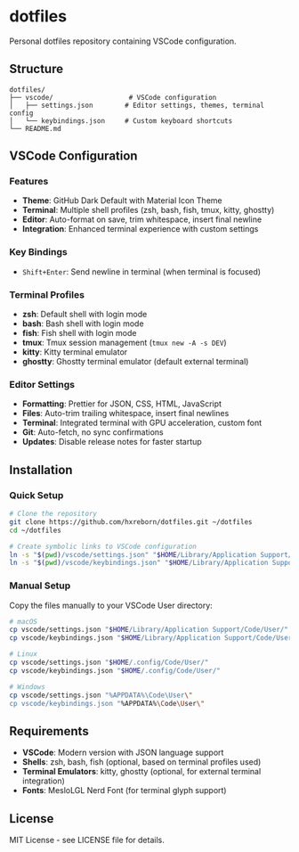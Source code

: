 # dotfiles

Personal dotfiles repository containing VSCode configuration.

## Structure

```
dotfiles/
├── vscode/                   # VSCode configuration
│   ├── settings.json        # Editor settings, themes, terminal config
│   └── keybindings.json     # Custom keyboard shortcuts
└── README.md
```

## VSCode Configuration

### Features

- **Theme**: GitHub Dark Default with Material Icon Theme
- **Terminal**: Multiple shell profiles (zsh, bash, fish, tmux, kitty, ghostty)
- **Editor**: Auto-format on save, trim whitespace, insert final newline
- **Integration**: Enhanced terminal experience with custom settings

### Key Bindings

- `Shift+Enter`: Send newline in terminal (when terminal is focused)

### Terminal Profiles

- **zsh**: Default shell with login mode
- **bash**: Bash shell with login mode
- **fish**: Fish shell with login mode
- **tmux**: Tmux session management (`tmux new -A -s DEV`)
- **kitty**: Kitty terminal emulator
- **ghostty**: Ghostty terminal emulator (default external terminal)

### Editor Settings

- **Formatting**: Prettier for JSON, CSS, HTML, JavaScript
- **Files**: Auto-trim trailing whitespace, insert final newlines
- **Terminal**: Integrated terminal with GPU acceleration, custom font
- **Git**: Auto-fetch, no sync confirmations
- **Updates**: Disable release notes for faster startup

## Installation

### Quick Setup

```bash
# Clone the repository
git clone https://github.com/hxreborn/dotfiles.git ~/dotfiles
cd ~/dotfiles

# Create symbolic links to VSCode configuration
ln -s "$(pwd)/vscode/settings.json" "$HOME/Library/Application Support/Code/User/settings.json"
ln -s "$(pwd)/vscode/keybindings.json" "$HOME/Library/Application Support/Code/User/keybindings.json"
```

### Manual Setup

Copy the files manually to your VSCode User directory:

```bash
# macOS
cp vscode/settings.json "$HOME/Library/Application Support/Code/User/"
cp vscode/keybindings.json "$HOME/Library/Application Support/Code/User/"

# Linux
cp vscode/settings.json "$HOME/.config/Code/User/"
cp vscode/keybindings.json "$HOME/.config/Code/User/"

# Windows
cp vscode/settings.json "%APPDATA%\Code\User\"
cp vscode/keybindings.json "%APPDATA%\Code\User\"
```

## Requirements

- **VSCode**: Modern version with JSON language support
- **Shells**: zsh, bash, fish (optional, based on terminal profiles used)
- **Terminal Emulators**: kitty, ghostty (optional, for external terminal integration)
- **Fonts**: MesloLGL Nerd Font (for terminal glyph support)

## License

MIT License - see LICENSE file for details.